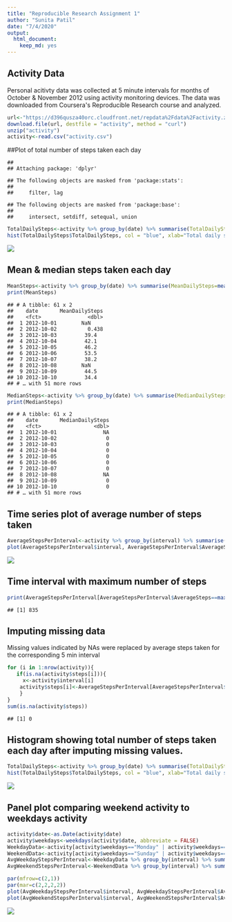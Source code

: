 ```yaml
---
title: "Reproducible Research Assignment 1"
author: "Sunita Patil"
date: "7/4/2020"
output: 
  html_document: 
    keep_md: yes
---
```




## Activity Data
Personal acitivty data was collected at 5 minute intervals for months of October & November 2012 using activity monitoring devices. 
The data was downloaded from Coursera's Reproducible Research course and analyzed.


```r
url<-"https://d396qusza40orc.cloudfront.net/repdata%2Fdata%2Factivity.zip"
download.file(url, destfile = "activity", method = "curl")
unzip("activity")
activity<-read.csv("activity.csv")
```

##Plot of total number of steps taken each day

```
## 
## Attaching package: 'dplyr'
```

```
## The following objects are masked from 'package:stats':
## 
##     filter, lag
```

```
## The following objects are masked from 'package:base':
## 
##     intersect, setdiff, setequal, union
```

```r
TotalDailySteps<-activity %>% group_by(date) %>% summarise(TotalDailySteps=sum(steps))
hist(TotalDailySteps$TotalDailySteps, col = "blue", xlab="Total daily steps", ylab="frequency", main="Total daily steps")
```

![](PA1_template_files/figure-html/plot1-1.png)<!-- -->

## Mean & median steps taken each day

```r
MeanSteps<-activity %>% group_by(date) %>% summarise(MeanDailySteps=mean(steps, na.rm=TRUE))
print(MeanSteps)
```

```
## # A tibble: 61 x 2
##    date       MeanDailySteps
##    <fct>               <dbl>
##  1 2012-10-01        NaN    
##  2 2012-10-02          0.438
##  3 2012-10-03         39.4  
##  4 2012-10-04         42.1  
##  5 2012-10-05         46.2  
##  6 2012-10-06         53.5  
##  7 2012-10-07         38.2  
##  8 2012-10-08        NaN    
##  9 2012-10-09         44.5  
## 10 2012-10-10         34.4  
## # … with 51 more rows
```

```r
MedianSteps<-activity %>% group_by(date) %>% summarise(MedianDailySteps=median(steps))
print(MedianSteps)
```

```
## # A tibble: 61 x 2
##    date       MedianDailySteps
##    <fct>                 <dbl>
##  1 2012-10-01               NA
##  2 2012-10-02                0
##  3 2012-10-03                0
##  4 2012-10-04                0
##  5 2012-10-05                0
##  6 2012-10-06                0
##  7 2012-10-07                0
##  8 2012-10-08               NA
##  9 2012-10-09                0
## 10 2012-10-10                0
## # … with 51 more rows
```
## Time series plot of average number of steps taken

```r
AverageStepsPerInterval<-activity %>% group_by(interval) %>% summarise(AverageSteps=mean(steps, na.rm=TRUE))
plot(AverageStepsPerInterval$interval, AverageStepsPerInterval$AverageSteps, xlab="5 min interval", ylab="Average Steps per Interval", type="l", col="blue")
```

![](PA1_template_files/figure-html/plot2-1.png)<!-- -->

## Time interval with maximum number of steps

```r
print(AverageStepsPerInterval[AverageStepsPerInterval$AverageSteps==max(AverageStepsPerInterval$AverageSteps),]$interval)
```

```
## [1] 835
```

## Imputing missing data
Missing values indicated by NAs were replaced by average steps taken for the corresponding 5 min interval

```r
for (i in 1:nrow(activity)){
   if(is.na(activity$steps[i])){
     x<-activity$interval[i]
    activity$steps[i]<-AverageStepsPerInterval[AverageStepsPerInterval$interval==x,]$AverageSteps
    }
}
sum(is.na(activity$steps))
```

```
## [1] 0
```

## Histogram showing total number of steps taken each day after imputing missing values.

```r
TotalDailySteps<-activity %>% group_by(date) %>% summarise(TotalDailySteps=sum(steps))
hist(TotalDailySteps$TotalDailySteps, col = "blue", xlab="Total daily steps", ylab="frequency", main="Total daily steps")
```

![](PA1_template_files/figure-html/plot3-1.png)<!-- -->

## Panel plot comparing weekend activity to weekdays activity

```r
activity$date<-as.Date(activity$date)
activity$weekdays<-weekdays(activity$date, abbreviate = FALSE)
WeekdayData<-activity[activity$weekdays=="Monday" | activity$weekdays=="Tuesday" | activity$weekdays=="Wednesday" |activity$weekdays=="Thursday" | activity$weekdays=="Friday", ]
WeekendData<-activity[activity$weekdays=="Sunday" | activity$weekdays=="Saturday", ]
AvgWeekdayStepsPerInterval<-WeekdayData %>% group_by(interval) %>% summarise(AvgSteps=mean(steps))
AvgWeekendStepsPerInterval<-WeekendData %>% group_by(interval) %>% summarise(AvgSteps=mean(steps))

par(mfrow=c(2,1))
par(mar=c(2,2,2,2))
plot(AvgWeekdayStepsPerInterval$interval, AvgWeekdayStepsPerInterval$AvgSteps, type ="l", xlab="Interval", ylab="Number of steps", main="weekday", col="blue", ylim=c(0,250))
plot(AvgWeekendStepsPerInterval$interval, AvgWeekendStepsPerInterval$AvgSteps, type ="l", xlab="Interval", ylab="Number of steps", main="weekend", col="red", ylim=c(0,250))
```

![](PA1_template_files/figure-html/plot4-1.png)<!-- -->







